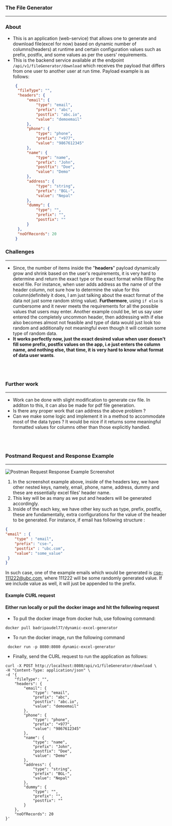 ### The File Generator
_______________________
### **About**

- This is an application (web-service) that allows one to generate and download file(excel for now) 
based on dynamic number of columns(headers) at runtime and certain configuration values such as prefix, postfix, and some values as per the users' requirements.
- This is the backend service available at the endpoint ```/api/v1/fileGenerator/download``` which receives 
  the payload that differs from one user to another user at run time. Payload example is as follows: 
  ```json
   {
    "fileType": "",
    "headers": {
        "email": {
            "type": "email",
            "prefix": "abc",
            "postfix": "abc.io",
            "value": "demoemail"
        },
        "phone": {
            "type": "phone",
            "prefix": "+977",
            "value": "9867612345"
        },
        "name": {
            "type": "name",
            "prefix": "John",
            "postfix": "Doe",
            "value": "Demo"
        },
        "address": {
            "type": "string",
            "prefix": "BGL-",
            "value": "Nepal"
        },
        "dummy": {
            "type": "",
            "prefix": "",
            "postfix": ""
        }
    },
    "noOfRecords": 20
   }
  

### Challenges
_____________
- Since, the number of items inside the "**headers**" payload dynamically 
 grow and shrink based on the user's requirements, it is very 
 hard to determine and return the exact type or the exact format 
 while filling the excel file. For instance, when user adds address as the name of 
 of the header column, not sure how to determine the value for this column(definitely it does, I am just talking about the exact format of the data not just some random string value). **Furthermore**, using ```if else``` is cumbersome and it never meets the requirements for all the possible values that users may enter.
 Another example could be, let us say user entered the completely uncommon header, then addressing with if else also becomes almost not feasible and type of data would just look too random and additionally not meaningful even though it will contain some type of random data.
- **It works perfectly now, just the exact desired value when user doesn't fill some prefix, postfix values on the app, i.e just enters the column name, and nothing else, that time, it is very hard to know what format of data user wants**.
<br/>
<br/>

### Further work 
____________________
- Work can be done with slight modification to generate csv file. In additon to this, it can also be made for pdf file generation.
- Is there any proper work that can address the above problem ? 
- Can we make some logic and implement it in a method to accommodate most of the data types ? It would be nice if it 
  returns some meaningful formatted values for columns other than those explicitly handled.
<br>
<br>

### Postmand Request and Response Example
________________________________________
  ![Postman Request Response Example Screenshot](https://user-images.githubusercontent.com/40663560/269028708-8401bfb6-8e48-4b4e-ac18-03884fbcb530.png)
<br>

1. <span>In the screenshot example above, inside of the headers key, we have other nested keys, namely, email, phone, name, address, dummy and these are essentially excel files' header name.</span>
2. This key will be as many as we put and headers will be generated accordingly.
3. Inside of the each key, we have other key such as type, prefix, postfix, these are fundamentally, extra configurations for the value of the header to be generated. 
  For instance, if email has following structure : 
  ```json
 {
  "email" : {
      "type" : "email",
      "prefix": "cse-",
      "postfix" : "ubc.com",
      "value": "some_value"
   }
}
```
In such case, one of the example emails which would be generated is cse-111222@ubc.com, where 111222 will be some randomly generated value. If we include value as well, it will just be appended to the prefix.

#### Example CURL request 
#### Either run locally or pull the docker image and hit the following request
- To pull the docker image from docker hub, use following command:
```commandline
docker pull badripaudel77/dynamic-excel-generator
```
- To run the docker image, run the following command
```commandline
 docker run -p 8080:8080 dynamic-excel-generator
```
- Finally, send the CURL request to run the application as follows:
```curl
curl -X POST http://localhost:8080/api/v1/fileGenerator/download \
-H "Content-Type: application/json" \
-d '{
    "fileType": "",
    "headers": {
        "email": {
            "type": "email",
            "prefix": "abc",
            "postfix": "abc.io",
            "value": "demoemail"
        },
        "phone": {
            "type": "phone",
            "prefix": "+977",
            "value": "9867612345"
        },
        "name": {
            "type": "name",
            "prefix": "John",
            "postfix": "Doe",
            "value": "Demo"
        },
        "address": {
            "type": "string",
            "prefix": "BGL-",
            "value": "Nepal"
        },
        "dummy": {
            "type": "",
            "prefix": "",
            "postfix": ""
        }
    },
    "noOfRecords": 20
}'
```
